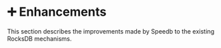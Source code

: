 # ➕ Enhancements

This section describes the improvements made by Speedb to the existing RocksDB mechanisms.
